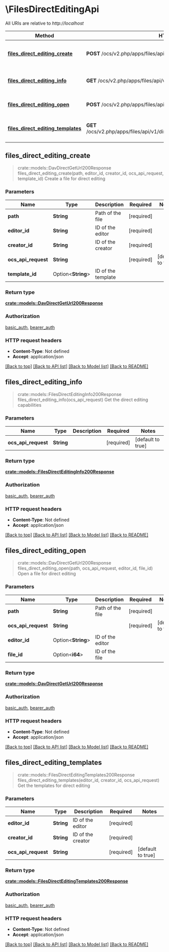 # \FilesDirectEditingApi

All URIs are relative to *http://localhost*

Method | HTTP request | Description
------------- | ------------- | -------------
[**files_direct_editing_create**](FilesDirectEditingApi.md#files_direct_editing_create) | **POST** /ocs/v2.php/apps/files/api/v1/directEditing/create | Create a file for direct editing
[**files_direct_editing_info**](FilesDirectEditingApi.md#files_direct_editing_info) | **GET** /ocs/v2.php/apps/files/api/v1/directEditing | Get the direct editing capabilities
[**files_direct_editing_open**](FilesDirectEditingApi.md#files_direct_editing_open) | **POST** /ocs/v2.php/apps/files/api/v1/directEditing/open | Open a file for direct editing
[**files_direct_editing_templates**](FilesDirectEditingApi.md#files_direct_editing_templates) | **GET** /ocs/v2.php/apps/files/api/v1/directEditing/templates/{editorId}/{creatorId} | Get the templates for direct editing



## files_direct_editing_create

> crate::models::DavDirectGetUrl200Response files_direct_editing_create(path, editor_id, creator_id, ocs_api_request, template_id)
Create a file for direct editing

### Parameters


Name | Type | Description  | Required | Notes
------------- | ------------- | ------------- | ------------- | -------------
**path** | **String** | Path of the file | [required] |
**editor_id** | **String** | ID of the editor | [required] |
**creator_id** | **String** | ID of the creator | [required] |
**ocs_api_request** | **String** |  | [required] |[default to true]
**template_id** | Option<**String**> | ID of the template |  |

### Return type

[**crate::models::DavDirectGetUrl200Response**](dav_direct_get_url_200_response.md)

### Authorization

[basic_auth](../README.md#basic_auth), [bearer_auth](../README.md#bearer_auth)

### HTTP request headers

- **Content-Type**: Not defined
- **Accept**: application/json

[[Back to top]](#) [[Back to API list]](../README.md#documentation-for-api-endpoints) [[Back to Model list]](../README.md#documentation-for-models) [[Back to README]](../README.md)


## files_direct_editing_info

> crate::models::FilesDirectEditingInfo200Response files_direct_editing_info(ocs_api_request)
Get the direct editing capabilities

### Parameters


Name | Type | Description  | Required | Notes
------------- | ------------- | ------------- | ------------- | -------------
**ocs_api_request** | **String** |  | [required] |[default to true]

### Return type

[**crate::models::FilesDirectEditingInfo200Response**](files_direct_editing_info_200_response.md)

### Authorization

[basic_auth](../README.md#basic_auth), [bearer_auth](../README.md#bearer_auth)

### HTTP request headers

- **Content-Type**: Not defined
- **Accept**: application/json

[[Back to top]](#) [[Back to API list]](../README.md#documentation-for-api-endpoints) [[Back to Model list]](../README.md#documentation-for-models) [[Back to README]](../README.md)


## files_direct_editing_open

> crate::models::DavDirectGetUrl200Response files_direct_editing_open(path, ocs_api_request, editor_id, file_id)
Open a file for direct editing

### Parameters


Name | Type | Description  | Required | Notes
------------- | ------------- | ------------- | ------------- | -------------
**path** | **String** | Path of the file | [required] |
**ocs_api_request** | **String** |  | [required] |[default to true]
**editor_id** | Option<**String**> | ID of the editor |  |
**file_id** | Option<**i64**> | ID of the file |  |

### Return type

[**crate::models::DavDirectGetUrl200Response**](dav_direct_get_url_200_response.md)

### Authorization

[basic_auth](../README.md#basic_auth), [bearer_auth](../README.md#bearer_auth)

### HTTP request headers

- **Content-Type**: Not defined
- **Accept**: application/json

[[Back to top]](#) [[Back to API list]](../README.md#documentation-for-api-endpoints) [[Back to Model list]](../README.md#documentation-for-models) [[Back to README]](../README.md)


## files_direct_editing_templates

> crate::models::FilesDirectEditingTemplates200Response files_direct_editing_templates(editor_id, creator_id, ocs_api_request)
Get the templates for direct editing

### Parameters


Name | Type | Description  | Required | Notes
------------- | ------------- | ------------- | ------------- | -------------
**editor_id** | **String** | ID of the editor | [required] |
**creator_id** | **String** | ID of the creator | [required] |
**ocs_api_request** | **String** |  | [required] |[default to true]

### Return type

[**crate::models::FilesDirectEditingTemplates200Response**](files_direct_editing_templates_200_response.md)

### Authorization

[basic_auth](../README.md#basic_auth), [bearer_auth](../README.md#bearer_auth)

### HTTP request headers

- **Content-Type**: Not defined
- **Accept**: application/json

[[Back to top]](#) [[Back to API list]](../README.md#documentation-for-api-endpoints) [[Back to Model list]](../README.md#documentation-for-models) [[Back to README]](../README.md)

